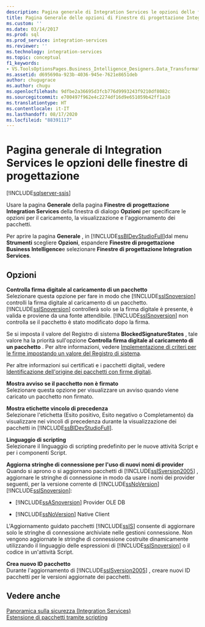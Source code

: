```yaml
---
description: Pagina generale di Integration Services le opzioni delle finestre di progettazione
title: Pagina Generale delle opzioni di Finestre di progettazione Integration Services | Microsoft Docs
ms.custom: ''
ms.date: 03/14/2017
ms.prod: sql
ms.prod_service: integration-services
ms.reviewer: ''
ms.technology: integration-services
ms.topic: conceptual
f1_keywords:
- VS.ToolsOptionsPages.Business_Intelligence_Designers.Data_Transformation_Designers.General
ms.assetid: d695690a-923b-4036-945e-7621e8651deb
author: chugugrace
ms.author: chugu
ms.openlocfilehash: 9dfbe2a36695d3fcb776d9993243f9210df8082c
ms.sourcegitcommit: e700497f962e4c2274df16d9e651059b42ff1a10
ms.translationtype: HT
ms.contentlocale: it-IT
ms.lasthandoff: 08/17/2020
ms.locfileid: "88391117"
---
```

# <a name="general-page-of-integration-services-designers-options"></a>Pagina generale di Integration Services le opzioni delle finestre di progettazione

[!INCLUDE[sqlserver-ssis](../includes/applies-to-version/sqlserver-ssis.md)]


  Usare la pagina **Generale** della pagina **Finestre di progettazione Integration Services** della finestra di dialogo **Opzioni** per specificare le opzioni per il caricamento, la visualizzazione e l'aggiornamento dei pacchetti.  
  
 Per aprire la pagina **Generale** , in [!INCLUDE[ssBIDevStudioFull](../includes/ssbidevstudiofull-md.md)]dal menu **Strumenti** scegliere **Opzioni**, espandere **Finestre di progettazione Business Intelligence**e selezionare **Finestre di progettazione Integration Services**.  
  
## <a name="options"></a>Opzioni  
 **Controlla firma digitale al caricamento di un pacchetto**  
 Selezionare questa opzione per fare in modo che [!INCLUDE[ssISnoversion](../includes/ssisnoversion-md.md)] controlli la firma digitale al caricamento di un pacchetto. [!INCLUDE[ssISnoversion](../includes/ssisnoversion-md.md)] controllerà solo se la firma digitale è presente, è valida e proviene da una fonte attendibile. [!INCLUDE[ssISnoversion](../includes/ssisnoversion-md.md)] non controlla se il pacchetto è stato modificato dopo la firma.  
  
 Se si imposta il valore del Registro di sistema **BlockedSignatureStates** , tale valore ha la priorità sull'opzione **Controlla firma digitale al caricamento di un pacchetto** . Per altre informazioni, vedere [Implementazione di criteri per le firme impostando un valore del Registro di sistema](../integration-services/packages/implement-a-signing-policy-by-setting-a-registry-value.md).  
  
 Per altre informazioni sui certificati e i pacchetti digitali, vedere [Identificazione dell'origine dei pacchetti con firme digitali](../integration-services/security/identify-the-source-of-packages-with-digital-signatures.md).  
  
 **Mostra avviso se il pacchetto non è firmato**  
 Selezionare questa opzione per visualizzare un avviso quando viene caricato un pacchetto non firmato.  
  
 **Mostra etichette vincolo di precedenza**  
 Selezionare l'etichetta (Esito positivo, Esito negativo o Completamento) da visualizzare nei vincoli di precedenza durante la visualizzazione dei pacchetti in [!INCLUDE[ssBIDevStudioFull](../includes/ssbidevstudiofull-md.md)].  
  
 **Linguaggio di scripting**  
 Selezionare il linguaggio di scripting predefinito per le nuove attività Script e per i componenti Script.  
  
 **Aggiorna stringhe di connessione per l'uso di nuovi nomi di provider**  
 Quando si aprono o si aggiornano pacchetti di [!INCLUDE[ssISversion2005](../includes/ssisversion2005-md.md)] , aggiornare le stringhe di connessione in modo da usare i nomi dei provider seguenti, per la versione corrente di [!INCLUDE[ssNoVersion](../includes/ssnoversion-md.md)][!INCLUDE[ssISnoversion](../includes/ssisnoversion-md.md)]:  
  
-   [!INCLUDE[ssASnoversion](../includes/ssasnoversion-md.md)] Provider OLE DB  
  
-   [!INCLUDE[ssNoVersion](../includes/ssnoversion-md.md)] Native Client  
  
 L'Aggiornamento guidato pacchetti [!INCLUDE[ssIS](../includes/ssis-md.md)] consente di aggiornare solo le stringhe di connessione archiviate nelle gestioni connessione. Non vengono aggiornate le stringhe di connessione costruite dinamicamente utilizzando il linguaggio delle espressioni di [!INCLUDE[ssISnoversion](../includes/ssisnoversion-md.md)] o il codice in un'attività Script.  
  
 **Crea nuovo ID pacchetto**  
 Durante l'aggiornamento di [!INCLUDE[ssISversion2005](../includes/ssisversion2005-md.md)] , creare nuovi ID pacchetti per le versioni aggiornate dei pacchetti.  
  
## <a name="see-also"></a>Vedere anche  
 [Panoramica sulla sicurezza &#40;Integration Services&#41;](../integration-services/security/security-overview-integration-services.md)   
 [Estensione di pacchetti tramite scripting](../integration-services/extending-packages-scripting/extending-packages-with-scripting.md)  
  
  

